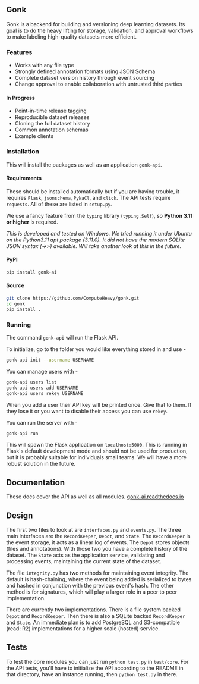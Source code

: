 ## Gonk

Gonk is a backend for building and versioning deep learning datasets. Its goal is to do the heavy lifting for storage, validation, and approval workflows to make labeling high-quality datasets more efficient.

### Features

* Works with any file type
* Strongly defined annotation formats using JSON Schema
* Complete dataset version history through event sourcing
* Change approval to enable collaboration with untrusted third parties

#### In Progress

* Point-in-time release tagging
* Reproducible dataset releases
* Cloning the full dataset history
* Common annotation schemas
* Example clients

### Installation

This will install the packages as well as an application `gonk-api`.

#### Requirements

These should be installed automatically but if you are having trouble, it requires `Flask`, `jsonschema`, `PyNaCl`, and `click`. The API tests require `requests`. All of these are listed in `setup.py`.

We use a fancy feature from the `typing` library (`typing.Self`), so **Python 3.11 or higher** is required. 

*This is developed and tested on Windows. We tried running it under Ubuntu on the Python3.11 apt package (3.11.0). It did not have the modern SQLite JSON syntax (->>) available. Will take another look at this in the future.*

#### PyPI

```bash
pip install gonk-ai
```

#### Source

```bash
git clone https://github.com/ComputeHeavy/gonk.git
cd gonk
pip install .
```

### Running

The command `gonk-api` will run the Flask API.

To initialize, go to the folder you would like everything stored in and use -

```bash
gonk-api init --username USERNAME
```

You can manage users with - 

```bash
gonk-api users list
gonk-api users add USERNAME
gonk-api users rekey USERNAME
```

When you add a user their API key will be printed once. Give that to them. If they lose it or you want to disable their access you can use `rekey`.

You can run the server with -

```bash
gonk-api run
```

This will spawn the Flask application on `localhost:5000`. This is running in Flask's default development mode and should not be used for production, but it is probably suitable for individuals small teams. We will have a more robust solution in the future.

## Documentation

These docs cover the API as well as all modules. [gonk-ai.readthedocs.io](https://gonk-ai.readthedocs.io/en/latest/)

## Design

The first two files to look at are `interfaces.py` and `events.py`. The three main interfaces are the `RecordKeeper`, `Depot`, and `State`. The `RecordKeeper` is the event storage, it acts as a linear log of events. The `Depot` stores objects (files and annotations). With those two you have a complete history of the dataset. The `State` acts as the application service, validating and processing events, maintaining the current state of the dataset. 

The file `integrity.py` has two methods for maintaining event integrity. The default is hash-chaining, where the event being added is serialized to bytes and hashed in conjunction with the previous event's hash. The other method is for signatures, which will play a larger role in a peer to peer implementation.

There are currently two implementations. There is a file system backed `Depot` and `RecordKeeper`. Then there is also a SQLite backed `RecordKeeper` and `State`. An immediate plan is to add PostgreSQL and S3-compatible (read: R2) implementations for a higher scale (hosted) service.

## Tests

To test the core modules you can just run `python test.py` in `test/core`. For the API tests, you'll have to initialize the API according to the README in that directory, have an instance running, then `python test.py` in there.